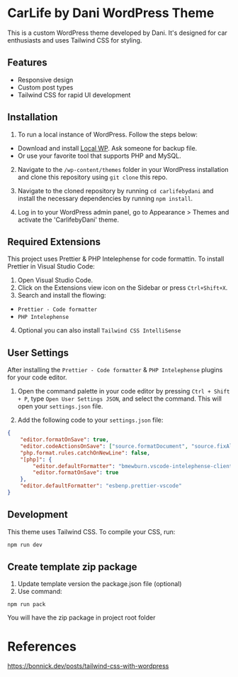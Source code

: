 # CarLife by Dani WordPress Theme

This is a custom WordPress theme developed by Dani. It's designed for car enthusiasts and uses Tailwind CSS for styling.

## Features

-   Responsive design
-   Custom post types
-   Tailwind CSS for rapid UI development

## Installation

1. To run a local instance of WordPress. Follow the steps below:

-   Download and install [Local WP](https://localwp.com/). Ask someone for backup file.
-   Or use your favorite tool that supports PHP and MySQL.

2. Navigate to the `/wp-content/themes` folder in your WordPress installation and clone this repository using `git clone` this repo.

3. Navigate to the cloned repository by running `cd carlifebydani` and install the necessary dependencies by running `npm install`.

4. Log in to your WordPress admin panel, go to Appearance > Themes and activate the 'CarlifebyDani' theme.

## Required Extensions

This project uses Prettier & PHP Intelephense for code formattin. To install Prettier in Visual Studio Code:

1. Open Visual Studio Code.
2. Click on the Extensions view icon on the Sidebar or press `Ctrl+Shift+X`.
3. Search and install the flowing:

-   `Prettier - Code formatter`
-   `PHP Intelephense`

4. Optional you can also install `Tailwind CSS IntelliSense`

## User Settings

After installing the `Prettier - Code formatter` & `PHP Intelephense` plugins for your code editor.

1. Open the command palette in your code editor by pressing `Ctrl + Shift + P`, type `Open User Settings JSON`, and select the command. This will open your `settings.json` file.

2. Add the following code to your `settings.json` file:

```json
{
    "editor.formatOnSave": true,
    "editor.codeActionsOnSave": ["source.formatDocument", "source.fixAll.eslint"],
    "php.format.rules.catchOnNewLine": false,
    "[php]": {
        "editor.defaultFormatter": "bmewburn.vscode-intelephense-client",
        "editor.formatOnSave": true
    },
    "editor.defaultFormatter": "esbenp.prettier-vscode"
}
```

## Development

This theme uses Tailwind CSS. To compile your CSS, run:

```bash
npm run dev
```

## Create template zip package

1.  Update template version the package.json file (optional)
2.  Use command:

```
npm run pack
```

You will have the zip package in project root folder

# References

https://bonnick.dev/posts/tailwind-css-with-wordpress
